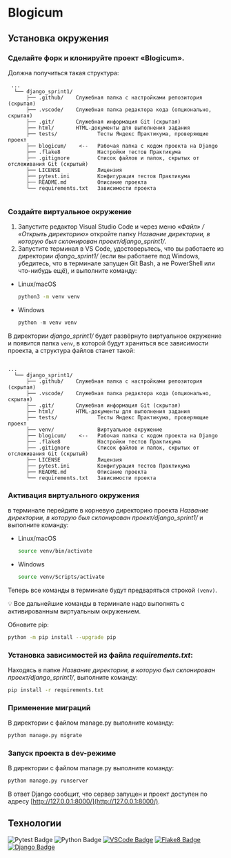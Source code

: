 # Blogicum

## Установка окружения 
### Сделайте форк и клонируйте проект «Blogicum».

Должна получиться такая структура:

```
 ...
  └── django_sprint1/
      ├── .github/    Служебная папка с настройками репозитория (скрытая)   
      ├── .vscode/    Служебная папка редактора кода (опционально, скрытая)
      ├── .git/       Служебная информация Git (скрытая)
      ├── html/       HTML-документы для выполнения задания
      ├── tests/             Тесты Яндекс Практикума, проверяющие проект
      ├── blogicum/    <--   Рабочая папка с кодом проекта на Django
      ├── .flake8            Настройки тестов Практикума     
      ├── .gitignore         Список файлов и папок, скрытых от отслеживания Git (скрытый) 
      ├── LICENSE            Лицензия   
      ├── pytest.ini         Конфигурация тестов Практикума
      ├── README.md          Описание проекта 
      └── requirements.txt   Зависимости проекта
 
```

### Создайте виртуальное окружение

1. Запустите редактор Visual Studio Code и через меню «*Файл» / «Открыть директорию»* откройте папку *Название директории, в которую был склонирован проект/django_sprint1/*. 
2. Запустите терминал в VS Code, удостоверьтесь, что вы работаете из директории *django_sprint1/* (если вы работаете под Windows, убедитесь, что в терминале запущен Git Bash, а не PowerShell или что-нибудь ещё), и выполните команду:
- Linux/macOS
    
    ```bash
    python3 -m venv venv
    ```
    
- Windows
    
    ```python
    python -m venv venv
    ```
   
В директории *django_sprint1/* будет развёрнуто виртуальное окружение и появится папка `venv`, в которой будут храниться все зависимости проекта, а структура файлов станет такой:

```

...
  └── django_sprint1/
      ├── .github/    Служебная папка с настройками репозитория (скрытая)   
      ├── .vscode/    Служебная папка редактора кода (опционально, скрытая)
      ├── .git/       Служебная информация Git (скрытая)
      ├── html/       HTML-документы для выполнения задания
      ├── tests/             Тесты Яндекс Практикума, проверяющие проект
      ├── venv/              Виртуальное окружение
      ├── blogicum/    <--   Рабочая папка с кодом проекта на Django
      ├── .flake8            Настройки тестов Практикума     
      ├── .gitignore         Список файлов и папок, скрытых от отслеживания Git (скрытый) 
      ├── LICENSE            Лицензия   
      ├── pytest.ini         Конфигурация тестов Практикума
      ├── README.md          Описание проекта 
      └── requirements.txt   Зависимости проекта
```

### Активация виртуального окружения
в терминале перейдите в корневую директорию проекта *Название директории, в которую был склонирован проект/django_sprint1/* и выполните команду:
- Linux/macOS
    
    ```bash
    source venv/bin/activate
    ```
    
- Windows
    
    ```bash
    source venv/Scripts/activate
    ```
    

Теперь все команды в терминале будут предваряться строкой `(venv)`.

💡 Все дальнейшие команды в терминале надо выполнять с активированным виртуальным окружением.

Обновите pip:

```bash
python -m pip install --upgrade pip
```

### Установка зависимостей из файла *requirements.txt*:
Находясь в папке *Название директории, в которую был склонирован проект/django_sprint1/*, выполните команду:

```bash
pip install -r requirements.txt
```

### Применение миграций

    
В директории с файлом manage.py выполните команду: 

```bash
python manage.py migrate
```

### Запуск проекта в dev-режиме

    
В директории с файлом manage.py выполните команду: 

```bash
python manage.py runserver
```

В ответ Django сообщит, что сервер запущен и проект доступен по адресу [http://127.0.0.1:8000/](http://127.0.0.1:8000/). 

## Технологии
<img src="https://camo.githubusercontent.com/fb8731f93b7bc9ac1d530eac09d2e739be7248fd119a7a8e81d11514eafe5a49/68747470733a2f2f696d672e736869656c64732e696f2f62616467652f2d5079746573742d6535333561623f7374796c653d666f722d7468652d6261646765266c6162656c436f6c6f723d626c61636b266c6f676f3d507974657374266c6f676f436f6c6f723d653533356162" alt="Pytest Badge" data-canonical-src="https://img.shields.io/badge/-Pytest-e535ab?style=for-the-badge&amp;labelColor=black&amp;logo=Pytest&amp;logoColor=e535ab" style="max-width: 100%;"> <img src="https://camo.githubusercontent.com/6f821a8c6c5575e343061f1d2720d6c13db74798bc715d7f6f9f26ab9b361c7e/68747470733a2f2f696d672e736869656c64732e696f2f62616467652f2d507974686f6e2d6666666630303f7374796c653d666f722d7468652d6261646765266c6162656c436f6c6f723d626c61636b266c6f676f3d507974686f6e266c6f676f436f6c6f723d666666663030" alt="Python Badge" data-canonical-src="https://img.shields.io/badge/-Python-ffff00?style=for-the-badge&amp;labelColor=black&amp;logo=Python&amp;logoColor=ffff00" style="max-width: 100%;"> [![VSCode Badge](https://img.shields.io/badge/-VSCode-blue?style=for-the-badge&labelColor=grey&logo=visualstudiocode&logoColor=white)](#) [![Flake8 Badge](https://img.shields.io/badge/-Flake8-black?style=for-the-badge&labelColor=grey)](#) [![Django Badge](https://img.shields.io/badge/-Django-092E20?style=for-the-badge&labelColor=grey&logo=django&logoColor=white)](https://www.djangoproject.com/) 

